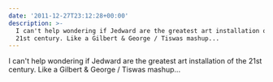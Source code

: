 ```yaml
---
date: '2011-12-27T23:12:28+00:00'
description: >-
  I can't help wondering if Jedward are the greatest art installation of the
  21st century. Like a Gilbert & George / Tiswas mashup...
---
```

I can't help wondering if Jedward are the greatest art installation of the 21st century. Like a Gilbert & George / Tiswas mashup...
